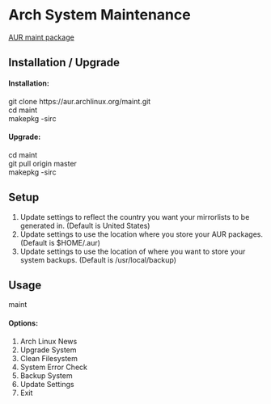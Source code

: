 # Arch System Maintenance
[AUR maint package](https://aur.archlinux.org/packages/maint/)

## Installation / Upgrade
#### Installation:
git clone https://<span></span>aur.archlinux.org/maint.git <br />
cd maint <br />
makepkg -sirc

#### Upgrade:
cd maint <br />
git pull origin master <br />
makepkg -sirc

## Setup
1. Update settings to reflect the country you want your mirrorlists to be generated in. (Default is United States)
2. Update settings to use the location where you store your AUR packages. (Default is $HOME/.aur)
3. Update settings to use the location of where you want to store your system backups. (Default is /usr/local/backup)

## Usage
maint

#### Options:
1. Arch Linux News
2. Upgrade System
3. Clean Filesystem
4. System Error Check
5. Backup System
6. Update Settings
7. Exit
